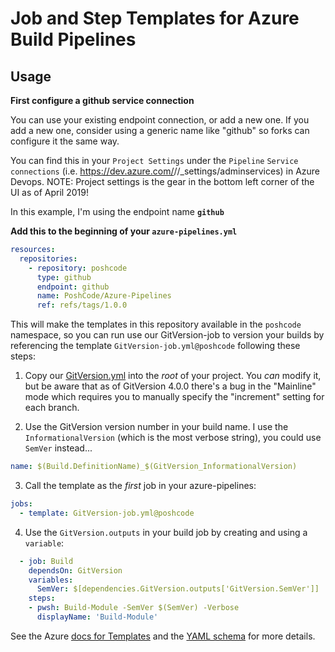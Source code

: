 # Job and Step Templates for Azure Build Pipelines

## Usage

**First configure a github service connection**

You can use your existing endpoint connection, or add a new one. If you add a new one, consider using a generic name like "github" so forks can configure it the same way.

You can find this in your `Project Settings` under the `Pipeline` `Service connections` (i.e. https://dev.azure.com/<org>/<project>/_settings/adminservices) in Azure Devops. NOTE: Project settings is the gear in the bottom left corner of the UI as of April 2019!

In this example, I'm using the endpoint name **`github`**

**Add this to the beginning of your `azure-pipelines.yml`**

```yaml
resources:
  repositories:
    - repository: poshcode
      type: github
      endpoint: github
      name: PoshCode/Azure-Pipelines
      ref: refs/tags/1.0.0
```

This will make the templates in this repository available in the `poshcode`
namespace, so you can run use our GitVersion-job to version your builds by referencing the template `GitVersion-job.yml@poshcode` following these steps:

1. Copy our [GitVersion.yml](GitVersion.yml) into the _root_ of your project. You _can_ modify it, but be aware that as of GitVersion 4.0.0 there's a bug in the "Mainline" mode which requires you to manually specify the "increment" setting for each branch.

2. Use the GitVersion version number in your build name. I use the `InformationalVersion` (which is the most verbose string), you could use `SemVer` instead...

```yaml
name: $(Build.DefinitionName)_$(GitVersion_InformationalVersion)
```

3. Call the template as the _first_ job in your azure-pipelines:

```yaml
jobs:
  - template: GitVersion-job.yml@poshcode
```

4. Use the `GitVersion.outputs` in your build job by creating and using a `variable`:

```yaml
  - job: Build
    dependsOn: GitVersion
    variables:
      SemVer: $[dependencies.GitVersion.outputs['GitVersion.SemVer']]
    steps:
    - pwsh: Build-Module -SemVer $(SemVer) -Verbose
      displayName: 'Build-Module'
```


See the Azure [docs for Templates](https://docs.microsoft.com/en-us/azure/devops/pipelines/process/templates) and the [YAML schema](https://docs.microsoft.com/en-us/azure/devops/pipelines/yaml-schema) for more details.
